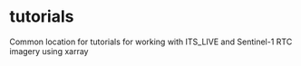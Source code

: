 # tutorials
Common location for tutorials for working with ITS_LIVE and Sentinel-1 RTC imagery using xarray
